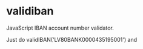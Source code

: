 validiban
=========

JavaScript IBAN account number validator.

Just do validIBAN('LV80BANK0000435195001') and 
